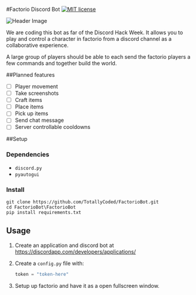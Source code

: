#Factorio Discord Bot
[![MIT license](https://img.shields.io/badge/License-MIT-blue.svg)](https://lbesson.mit-license.org/)

![Header Image][header-image.png]


We are coding this bot as far of the Discord Hack Week. It allows you to play and control a character in factorio from a discord channel as a collaborative experience. 

A large group of players should be able to each send the factorio players a few commands and together build the world.

##Planned features
- [ ] Player movement
- [ ] Take screenshots
- [ ] Craft items
- [ ] Place items
- [ ] Pick up items
- [ ] Send chat message
- [ ] Server controllable cooldowns

##Setup
### Dependencies
- `discord.py`
- `pyautogui`

### Install
```commandline
git clone https://github.com/TotallyCoded/FactorioBot.git
cd FactorioBot\FactorioBot
pip install requirements.txt
```

## Usage
1. Create an application and discord bot at https://discordapp.com/developers/applications/
2. Create a `config.py` file with:

    ```py
    token = "token-here"
    ```
3. Setup up factorio and have it as a open fullscreen window.

[header-image.png]: https://i.imgur.com/ZW2V92t.png


